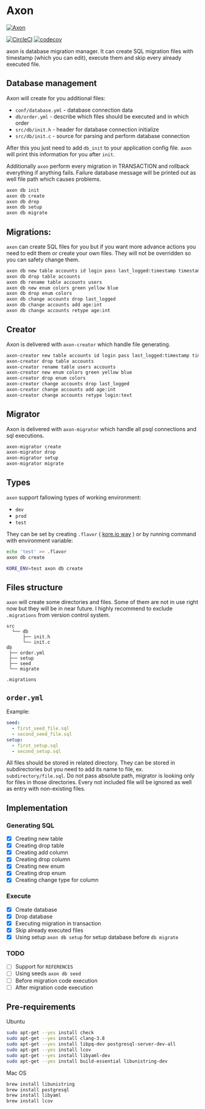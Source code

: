 # Axon
[![Axon](https://s29.postimg.org/sas2d3drb/axon128x128.png)](https://github.com/Eraden/axon)

[![CircleCI](https://circleci.com/gh/Eraden/axon/tree/master.svg?style=svg&circle-token=beb41b70d3092e2fd7d64a3989d1ea3de7bfe520)](https://circleci.com/gh/Eraden/axon/tree/master)
[![codecov](https://codecov.io/gh/Eraden/axon/branch/master/graph/badge.svg)](https://codecov.io/gh/Eraden/axon)

axon is database migration manager. It can create SQL migration files with timestamp (which you can edit),
execute them and skip every already executed file.

## Database management

Axon will create for you additional files:

* `conf/database.yml` - database connection data
* `db/order.yml` - describe which files should be executed and in which order
* `src/db/init.h` - header for database connection initialize
* `src/db/init.c` - source for parsing and perform database connection

After this you just need to add `db_init` to your application config file.
`axon` will print this information for you after `init`.

Additionally `axon` perform every migration in TRANSACTION and rollback everything if anything fails.
Failure database message will be printed out as well file path which causes problems.

```bash
axon db init
axon db create
axon db drop
axon db setup
axon db migrate
```

## Migrations:

`axon` can create SQL files for you but if you want more advance actions you need to edit them or create your own files.
They will not be overridden so you can safety change them.

```bash
axon db new table accounts id login pass last_logged:timestamp timestamps
axon db drop table accounts
axon db rename table accounts users
axon db new enum colors green yellow blue
axon db drop enum colors
axon db change accounts drop last_logged
axon db change accounts add age:int
axon db change accounts retype age:int
```

## Creator

Axon is delivered with `axon-creator` which handle file generating.

```bash
axon-creator new table accounts id login pass last_logged:timestamp timestamps
axon-creator drop table accounts
axon-creator rename table users accounts
axon-creator new enum colors green yellow blue
axon-creator drop enum colors
axon-creator change accounts drop last_logged
axon-creator change accounts add age:int
axon-creator change accounts retype login:text
```

## Migrator

Axon is delivered with `axon-migrator` which handle all psql connections and sql executions.

```bash
axon-migrator create
axon-migrator drop
axon-migrator setup
axon-migrator migrate
```

## Types

`axon` support fallowing types of working environment:

* `dev`
* `prod`
* `test`

They can be set by creating `.flavor` ( [kore.io way](https://kore.io/) ) or by running command with environment variable:

```bash
echo 'test' >> .flavor
axon db create
```

```bash
KORE_ENV=test axon db create
```

## Files structure

`axon` will create some directories and files. Some of them are not in use right now but they will be in near future.
I highly recommend to exclude `.migrations` from version control system.

```asciidoc
src
  └── db
      ├── init.h
      └── init.c
db
 ├── order.yml
 ├── setup
 ├── seed
 └── migrate

.migrations
```

## `order.yml`

Example:

```yaml
seed:
  - first_seed_file.sql
  - second_seed_file.sql
setup:
  - first_setup.sql
  - second_setup.sql
```

All files should be stored in related directory. 
They can be stored in subdirectories but you need to add its name to file, ex. `subdirectory/file.sql`.
Do not pass absolute path, migrator is looking only for files in those directories.
Every not included file will be ignored as well as entry with non-existing files.

## Implementation

### Generating SQL

- [x] Creating new table
- [x] Creating drop table
- [x] Creating add column
- [x] Creating drop column
- [x] Creating new enum
- [x] Creating drop enum
- [x] Creating change type for column

### Execute

- [x] Create database
- [x] Drop database
- [x] Executing migration in transaction
- [x] Skip already executed files
- [x] Using setup `axon db setup` for setup database before `db migrate`

### TODO

- [ ] Support for `REFERENCES`
- [ ] Using seeds `axon db seed`
- [ ] Before migration code execution
- [ ] After migration code execution

## Pre-requirements

Ubuntu

```bash
sudo apt-get --yes install check
sudo apt-get --yes install clang-3.8
sudo apt-get --yes install libpq-dev postgresql-server-dev-all
sudo apt-get --yes install lcov
sudo apt-get --yes install libyaml-dev
sudo apt-get --yes install build-essential libunistring-dev
```

Mac OS

```bash
brew install libunistring
brew install postgresql
brew install libyaml
brew install lcov
```
